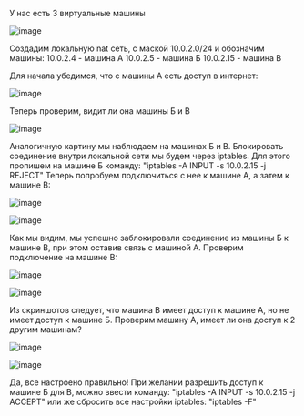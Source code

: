 У нас есть 3 виртуальные машины

![image](https://github.com/user-attachments/assets/2c4053f3-7144-4657-a37c-848d1c4f22b8)

Создадим локальную nat сеть, с маской 10.0.2.0/24 и обозначим машины:
10.0.2.4 - машина А
10.0.2.5 - машина Б
10.0.2.15 - машина В

Для начала убедимся, что с машины А есть доступ в интернет:

![image](https://github.com/user-attachments/assets/40290402-212f-4e07-b4e0-fd7e563e0918)

Теперь проверим, видит ли она машины Б и В

![image](https://github.com/user-attachments/assets/19cc3413-16bd-466b-aa3d-1abbb6eb224d)

Аналогичную картину мы наблюдаем на машинах Б и В. Блокировать соединение внутри локальной сети мы будем через iptables.
Для этого пропишем на машине Б команду:
"iptables -A INPUT -s 10.0.2.15 -j REJECT"
Теперь попробуем подключиться с нее к машине А, а затем к машине В:

![image](https://github.com/user-attachments/assets/f817ccd1-4bb8-4a89-bc1b-07db27d8add0)

![image](https://github.com/user-attachments/assets/583ed9ea-9792-424c-a257-c532eb3de0b0)

Как мы видим, мы успешно заблокировали соединение из машины Б к машине В, при этом оставив связь с машиной А.
Проверим подключение на машине В:

![image](https://github.com/user-attachments/assets/d327e776-ae26-42d4-b8ca-da78adf53d92)

![image](https://github.com/user-attachments/assets/234435e2-6b85-433a-9f4a-3a920f744351)

Из скриншотов следует, что машина В имеет доступ к машине А, но не имеет доступ к машине Б.
Проверим машину А, имеет ли она доступ к 2 другим машинам?

![image](https://github.com/user-attachments/assets/37083d2e-6f8d-4a08-b57c-8bb2aaeee1c5)

![image](https://github.com/user-attachments/assets/bcb7de4c-0dc2-42c6-a23b-60666046bebf)

Да, все настроено правильно! При желании разрешить доступ к машине Б для В, можно ввести команду:
"iptables -A INPUT -s 10.0.2.15 -j ACCEPT"
или же сбросить все настройки iptables:
"iptables -F"
